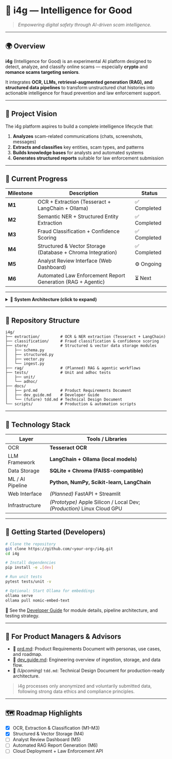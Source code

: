 # 🧠 i4g — Intelligence for Good

> *Empowering digital safety through AI-driven scam intelligence.*

---

## 🌍 Overview

**i4g** (Intelligence for Good) is an experimental AI platform designed to detect, analyze, and classify online scams — especially **crypto** and **romance scams targeting seniors**.

It integrates **OCR, LLMs, retrieval-augmented generation (RAG), and structured data pipelines** to transform unstructured chat histories into actionable intelligence for fraud prevention and law enforcement support.

---

## 🎯 Project Vision

The i4g platform aspires to build a complete intelligence lifecycle that:

1. **Analyzes** scam-related communications (chats, screenshots, messages)
2. **Extracts and classifies** key entities, scam types, and patterns
3. **Builds knowledge bases** for analysts and automated systems
4. **Generates structured reports** suitable for law enforcement submission

---

## 🚀 Current Progress

| Milestone | Description | Status |
|------------|-------------|--------|
| **M1** | OCR + Extraction (Tesseract + LangChain + Ollama) | ✅ Completed |
| **M2** | Semantic NER + Structured Entity Extraction | ✅ Completed |
| **M3** | Fraud Classification + Confidence Scoring | ✅ Completed |
| **M4** | Structured & Vector Storage (Database + Chroma Integration) | ✅ Completed |
| **M5** | Analyst Review Interface (Web Dashboard) | ⚙️ Ongoing |
| **M6** | Automated Law Enforcement Report Generation (RAG + Agentic) | ⏳ Next |

---

<details>
<summary>🧩 <strong>System Architecture (click to expand)</strong></summary>

```mermaid
flowchart LR
    A["Raw Chat / Screenshots"] --> B["OCR (Tesseract)"]
    B --> C["Semantic NER (LangChain + Ollama)"]
    C --> D["Fraud Classifier (Rule-based + LLM)"]
    D --> E["IngestPipeline"]
    E --> F["StructuredStore (SQLite)"]
    E --> G["VectorStore (Chroma/FAISS)"]
    F --> H["Analyst Review Interface"]
    G --> H
    H --> I["RAG + Automated Law Enforcement Reports"]
```
</details>

---

## 🧱 Repository Structure

```
i4g/
├── extraction/         # OCR & NER extraction (Tesseract + LangChain)
├── classification/     # Fraud classification & confidence scoring
├── store/              # Structured & vector data storage modules
│   ├── schema.py
│   ├── structured.py
│   ├── vector.py
│   └── ingest.py
├── rag/                # (Planned) RAG & agentic workflows
├── tests/              # Unit and adhoc tests
│   ├── unit/
│   └── adhoc/
├── docs/
│   ├── prd.md          # Product Requirements Document
│   ├── dev_guide.md    # Developer Guide
│   └── (future) tdd.md # Technical Design Document
└── scripts/            # Production & automation scripts
```

---

## 🧠 Technology Stack

| Layer | Tools / Libraries |
|-------|--------------------|
| OCR | **Tesseract OCR** |
| LLM Framework | **LangChain + Ollama (local models)** |
| Data Storage | **SQLite + Chroma (FAISS-compatible)** |
| ML / AI Pipeline | **Python, NumPy, Scikit-learn, LangChain** |
| Web Interface | *(Planned)* FastAPI + Streamlit |
| Infrastructure | *(Prototype)* Apple Silicon / Local Dev; *(Production)* Linux Cloud GPU |

---

## 🧪 Getting Started (Developers)

```bash
# Clone the repository
git clone https://github.com/<your-org>/i4g.git
cd i4g

# Install dependencies
pip install -e .[dev]

# Run unit tests
pytest tests/unit -v

# Optional: Start Ollama for embeddings
ollama serve
ollama pull nomic-embed-text
```

📘 See the [Developer Guide](./docs/developer_guide.md) for module details, pipeline architecture, and testing strategy.

---

## 🧭 For Product Managers & Advisors

- 📄 [prd.md](./docs/prd.md): Product Requirements Document with personas, use cases, and roadmap.
- 🧠 [dev_guide.md](./docs/developer_guide.md): Engineering overview of ingestion, storage, and data flow.
- 🧩 *(Upcoming)* `tdd.md`: Technical Design Document for production-ready architecture.

> i4g processes only anonymized and voluntarily submitted data, following strong data ethics and compliance principles.

---

## 🗺️ Roadmap Highlights

- [x] OCR, Extraction & Classification (M1–M3)
- [x] Structured & Vector Storage (M4)
- [ ] Analyst Review Dashboard (M5)
- [ ] Automated RAG Report Generation (M6)
- [ ] Cloud Deployment + Law Enforcement API
